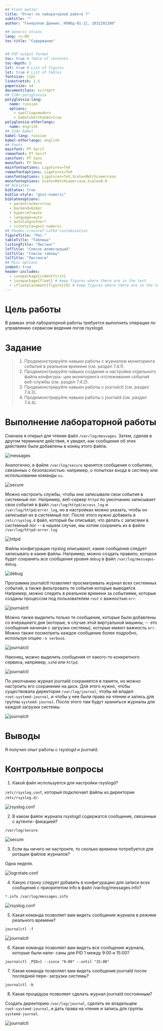 ```yaml
---
## Front matter
title: "Отчет по лабораторной работе 7"
subtitle: ""
author: "Генералов Даниил, НПИбд-01-21, 1032202280"

## Generic otions
lang: ru-RU
toc-title: "Содержание"


## Pdf output format
toc: true # Table of contents
toc-depth: 2
lof: true # List of figures
lot: true # List of tables
fontsize: 12pt
linestretch: 1.5
papersize: a4
documentclass: scrreprt
## I18n polyglossia
polyglossia-lang:
  name: russian
  options:
	- spelling=modern
	- babelshorthands=true
polyglossia-otherlangs:
  name: english
## I18n babel
babel-lang: russian
babel-otherlangs: english
## Fonts
mainfont: PT Serif
romanfont: PT Serif
sansfont: PT Sans
monofont: PT Mono
mainfontoptions: Ligatures=TeX
romanfontoptions: Ligatures=TeX
sansfontoptions: Ligatures=TeX,Scale=MatchLowercase
monofontoptions: Scale=MatchLowercase,Scale=0.9
## Biblatex
biblatex: true
biblio-style: "gost-numeric"
biblatexoptions:
  - parentracker=true
  - backend=biber
  - hyperref=auto
  - language=auto
  - autolang=other*
  - citestyle=gost-numeric
## Pandoc-crossref LaTeX customization
figureTitle: "Рис."
tableTitle: "Таблица"
listingTitle: "Листинг"
lofTitle: "Список иллюстраций"
lotTitle: "Список таблиц"
lolTitle: "Листинги"
## Misc options
indent: true
header-includes:
  - \usepackage{indentfirst}
  - \usepackage{float} # keep figures where there are in the text
  - \floatplacement{figure}{H} # keep figures where there are in the text
---
```


# Цель работы

В рамках этой лабораторной работы требуется выполнить операции по управлению сервисом ведения логов rsyslogd.


# Задание

> 1. Продемонстрируйте навыки работы с журналом мониторинга событий в реальном
> времени (см. раздел 7.4.1).
> 2. Продемонстрируйте навыки создания и настройки отдельного файла конфигура-
> ции мониторинга отслеживания событий веб-службы (см. раздел 7.4.2).
> 3. Продемонстрируйте навыки работы с journalctl (см. раздел 7.4.3).
> 4. Продемонстрируйте навыки работы с journald (см. раздел 7.4.4).

# Выполнение лабораторной работы

Сначала я открыл для чтения файл `/var/log/messages`. Затем, сделав в другом терминале действия, я увидел, как сообщения об этих действиях были добавлены в конец этого файла.

![messages](./Screenshot_1.png)

Аналогично, в файле `/var/log/secure` хранятся сообщения о событиях, связанных с безопасностью: например, о попытках входа в систему или использовании команды `su`.

![secure](./Screenshot_2.png)

Можно настроить службы, чтобы они записывали свои события в системный лог.
Например, веб-сервер `httpd` по умолчанию записывает свои события в файл `/var/log/httpd/access_log` и `/var/log/httpd/error_log`,
но в настройках можно указать, чтобы он записывал их в системный лог.
После этого нужно добавить в `/etc/rsyslog.d` файл, который бы описывал, что делать с записями в системный лог --
в нашем случае, мы хотим сохранить их в файле `/var/log/httpd-error.log`

![httpd](./Screenshot_3.png)

Файлы конфигурации rsyslog описывают, какие сообщения следует записывать в какие файлы.
Например, можно создать правило, которое будет сохранять все сообщения уровня `debug` в файл `/var/log/messages-debug`.

![debug](./Screenshot_4.png)

Программа journalctl позволяет просматривать журнал всех системных событий, 
а также фильтровать те события которые выводятся.
Например, можно следить в реальном времени за событиями, которые созданы процессом под пользователем `root` с важностью `err`.

![journalctl](./Screenshot_5.png)

Можно также выделить только те сообщения, которые были добавлены со вчерашнего дня (которые, в случае этой виртуальной машины, -- это сообщения начиная с загрузки системы), которые имеют важность `err`.
Можно также посмотреть каждое сообщение более подробно, используя опцию `-o verbose`.

![journalctl](./Screenshot_6.png)

Наконец, можно выделить сообщения от какого-то конкретного сервиса, например, `sshd` или `httpd`.

![journalctl](./Screenshot_7.png)

По умолчанию журнал journald сохраняется в памяти, но можно настроить его сохранение на диск.
Для этого нужно, чтобы существовала директория `/var/log/journal`, чтобы ей владел `root:systemd-journal`, и чтобы у нее были права на чтение и запись для группы `systemd-journal`.
После этого там будут храниться журналы для каждой загрузки системы.

![journalctl](./Screenshot_8.png)



# Выводы

Я получил опыт работы с rsyslogd и journald.


# Контрольные вопросы
1. Какой файл используется для настройки rsyslogd?

`/etc/rsyslog.conf`, который подключает файлы из директории `/etc/rsyslog.d/`.

![rsyslog.conf](./Screenshot_9.png)

2. В каком файле журнала rsyslogd содержатся сообщения, связанные с аутенти-
фикацией?

`/var/log/secure`

![secure](./Screenshot_10.png)

3. Если вы ничего не настроите, то сколько времени потребуется для ротации файлов
журналов?

Одна неделя.

![logrotate.conf](./Screenshot_11.png)

4. Какую строку следует добавить в конфигурацию для записи всех сообщений
с приоритетом info в файл /var/log/messages.info?

`*.info /var/log/messages.info`

![rsyslog.conf](./Screenshot_12.png)

5. Какая команда позволяет вам видеть сообщения журнала в режиме реального
времени?

`journalctl -f`

![journalctl](./Screenshot_13.png)

6. Какая команда позволяет вам видеть все сообщения журнала, которые были напи-
саны для PID 1 между 9:00 и 15:00?

`journalctl _PID=1 --since "9:00" --until "15:00"`

7. Какая команда позволяет вам видеть сообщения journald после последней пере-
загрузки системы?

`journalctl -b`

8. Какая процедура позволяет сделать журнал journald постоянным?

Создать директорию `/var/log/journal`, сделать ее владельцем `root:systemd-journal`, и дать права на чтение и запись для группы `systemd-journal`.

![journalctl](./Screenshot_8.png)
